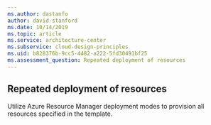 ```yaml
---
ms.author: dastanfo
author: david-stanford
ms.date: 10/14/2019
ms.topic: article
ms.service: architecture-center
ms.subservice: cloud-design-principles
ms.uid: b828376b-9cc5-4482-a222-5fd30491bf25
ms.assessment_question: Repeated deployment of resources
---
```

## Repeated deployment of resources

Utilize Azure Resource Manager deployment modes to provision all resources specified in the template.
